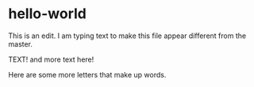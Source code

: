 # hello-world

This is an edit. I am typing text to make this file appear different from the master.

TEXT! and more text here!

Here are some more letters that make up words.
